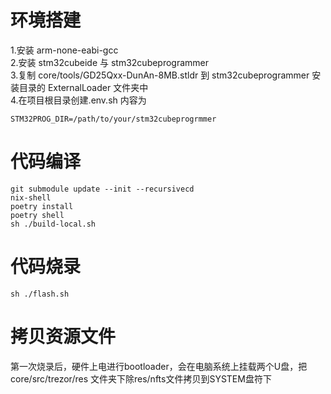 # 环境搭建

1.安装 arm-none-eabi-gcc  
2.安装 stm32cubeide 与 stm32cubeprogrammer  
3.复制 core/tools/GD25Qxx-DunAn-8MB.stldr 到 stm32cubeprogrammer 安装目录的 ExternalLoader 文件夹中  
4.在项目根目录创建.env.sh 内容为

```
STM32PROG_DIR=/path/to/your/stm32cubeprogrmmer
```

# 代码编译

```
git submodule update --init --recursivecd
nix-shell
poetry install
poetry shell
sh ./build-local.sh
```

# 代码烧录

```
sh ./flash.sh
```

# 拷贝资源文件
第一次烧录后，硬件上电进行bootloader，会在电脑系统上挂载两个U盘，把core/src/trezor/res 文件夹下除res/nfts文件拷贝到SYSTEM盘符下
